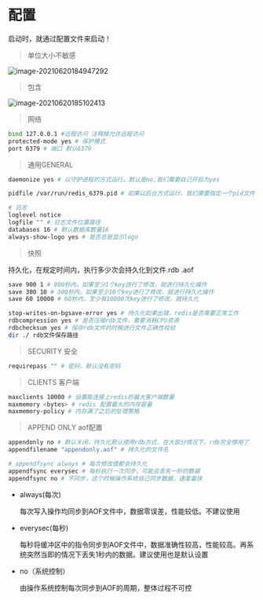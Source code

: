 

# 配置



启动时，就通过配置文件来启动！

> 单位大小不敏感

![image-20210620184947292](D:\ideaworkspace\notebook\images\image-20210620184947292.png)



> 包含

![image-20210620185102413](D:\ideaworkspace\notebook\images\image-20210620185102413.png)



> 网络

```bash
bind 127.0.0.1 #远程访问 注释掉允许远程访问
protected-mode yes # 保护模式
port 6379 # 端口 默认6379
```



> 通用GENERAL

```bash
daemonize yes # 以守护进程的方式运行，默认是no,我们需要自己开启为yes

pidfile /var/run/redis_6379.pid # 如果以后台方式运行，我们需要指定一个pid文件

# 日志
loglevel notice
logfile "" # 日志文件位置路径
databases 16 # 默认数据库数量16
always-show-logo yes # 是否总是显示logo
```



> 快照

持久化，在规定时间内，执行多少次会持久化到文件.rdb .aof

```bash
save 900 1 # 900秒内，如果至少1个key进行了修改，就进行持久化操作
save 300 10 # 300秒内，如果至少10个key进行了修改，就进行持久化操作
save 60 10000 # 60秒内，至少有10000次key进行了修改，就持久化

stop-writes-on-bgsave-error yes # 持久化如果出错，redis是否需要正常工作
rdbcompression yes # 是否压缩rdb文件，需要消耗CPU资源
rdbchecksum yes # 保存rdb文件的时候进行文件正确性校验
dir ./ rdb文件保存路径
```



> SECURITY 安全

```bash
requirepass "" # 密码，默认没有密码
```

> CLIENTS 客户端

```bash
maxclients 10000 # 设置能连接上redis的最大客户端数量
maxmemory <bytes> # redis 配置最大的内存容量
maxmemory-policy # 内存满了之后的处理策略
```

> APPEND ONLY aof配置

```bash
appendonly no # 默认关闭，持久化默认使用rdb方式，在大部分情况下，rdb完全够用了
appendfilename "appendonly.aof" # 持久化的文件名

# appendfsync always # 每次修改值都会持久化
appendfsync everysec # 每秒执行一次同步，可能会丢失一秒的数据
appendfsync no # 不同步，这个时候操作系统自己同步数据，速度最快
```

- always(每次)

  每次写入操作均同步到AOF文件中，数据零误差，性能较低。不建议使用

- everysec(每秒)

  每秒将缓冲区中的指令同步到AOF文件中，数据准确性较高，性能较高。再系统突然当即的情况下丢失1秒内的数据。建议使用也是默认设置

- no（系统控制）

  由操作系统控制每次同步到AOF的周期，整体过程不可控
